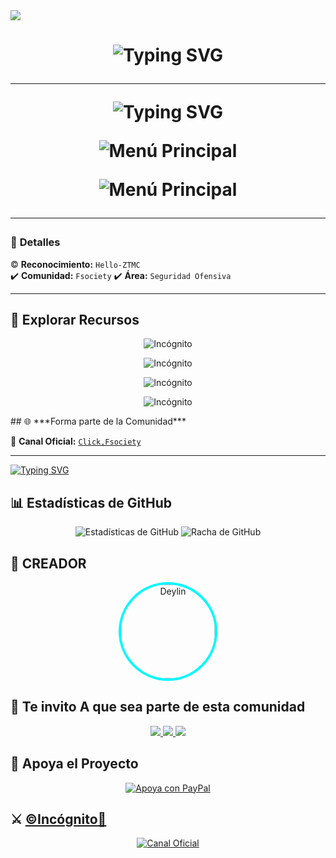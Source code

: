 <img src="https://capsule-render.vercel.app/api?type=blur&height=300&color=gradient&text=HELLO%20-TIME&fontColor=C0C0C0&descAlignY=39&descSize=22&stroke=9&animation=scaleIn&fontSize=60&reversal=true"/>


<h1 align="center">
<img src="https://readme-typing-svg.herokuapp.com?font=Fira+Code&size=40&pause=500&color=00F711FF&center=true&vCenter=true&width=500&lines=❕️+Bienvenid@+❕️+" alt="Typing SVG">
</p>

---


<img src="https://readme-typing-svg.herokuapp.com?font=Fira+Code&size=20&pause=500&color=00F711FF&center=true&vCenter=true&width=500&lines=💻Te+apasiona+el+mundo+del+Hacking❗️+" alt="Typing SVG">


<p align="center">
  <img src="e9ea347d7bc199e10ac7f1592ce8abe5.gif" alt="Menú Principal">
</p>  

<p align="center">
  <img src="20250325_231611.gif" alt="Menú Principal">
</p>
<p align="center">


---

### 📄 **Detalles**  
©️ **Reconocimiento:** `Hello-ZTMC`  
✔️ **Comunidad:** `Fsociety`
✔️ **Área:** `Seguridad Ofensiva `



---
## 🚀 **Explorar Recursos**  
<p align="center">
  <img src="ebfaca1b08a69438766ea422b10b3119.png" alt="Incógnito">
</p>
<p align="center">
  <img src="c874459ad3530efb77488f88f34e1302.png" alt="Incógnito">
</p>
<p align="center">
  <img src="fa4585afc057491a68394c600c82a2ab.png" alt="Incógnito">
</p>
<p align="center">
  <img src="900a540a8c91c858663c0d6e61311e9f.png" alt="Incógnito">
</p>
## 🌐 ***Forma parte de la Comunidad*** 

💬 **Canal Oficial:** [`Click,Fsociety`](https://whatsapp.com/channel/0029Vb6alsm2phHPH5rSuO2U)  

---

[![Typing SVG](https://readme-typing-svg.demolab.com?font=Fira+Code&pause=400&color=00CCFF&lines=+Proyectos+disponibles;WhatsApp++✅️)](https://git.io/typing-svg)  

## 📊 **Estadísticas de GitHub**

<p align="center">
  <img src="https://github-readme-stats.vercel.app/api?username=deylinqff&repo=Kirito-Bot-MD&show_icons=true&theme=radical&hide_border=true" alt="Estadísticas de GitHub">
  <img src="https://github-readme-streak-stats.herokuapp.com/?user=deylinqff&repo=Kirito-Bot-MD&theme=radical&hide_border=true" alt="Racha de GitHub">
</p>

## 🌟 **CREADOR**

<p align="center">
  <a href="https://github.com/hello-000-1/TIME" target="_blank">
    <img src="https://github.com/deylinqff.png" width="150" height="150" alt="Deylin" style="border-radius: 50%; border: 4px solid #00F7FF;"/>
  </a>
</p>

## 👑 **Te invito A que sea parte de esta comunidad**

<p align="center">
  <a href="https://github.com/Hello-ZT15">
    <img src="https://img.shields.io/badge/GitHub-Hello-181717?style=for-the-badge&logo=github">
  </a>
  <a href="https://wa.me/+51939467706?text=Fsociety">
    <img src="https://img.shields.io/badge/WhatsApp-Contactar-25D366?style=for-the-badge&logo=whatsapp">
  </a>
  <a href="mailto:zuritre25@gmail.com">
    <img src="https://img.shields.io/badge/Email-Enviame%20un%20un%20correo-EA4335?style=for-the-badge&logo=gmail">
  </a>
</p>

## 🎯 **Apoya el Proyecto**

<p align="center">
  <a href="zuritre25@gmail.com">
    <img src="https://img.shields.io/badge/Apoya mediante PayPal-000000?style=for-the-badge&logo=paypal&logoColor=white" alt="Apoya con PayPal" />
  </a>
</p>

## ⚔️ [©Incógnito📌](https://Wa.me/51939467706)

<p align="center">
  <a href="https://whatsapp.com/channel/0029Vb6alsm2phHPH5rSuO2U" target="_blank">
    <img src="https://img.shields.io/badge/©%20Powered%20By%20Time-000000?style=for-the-badge&logo=whatsapp&logoColor=white" alt="Canal Oficial">
  </a>
